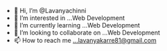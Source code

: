 - 👋 Hi, I’m @Lavanyachinni
- 👀 I’m interested in ...Web Development
- 🌱 I’m currently learning ...Web Development
- 💞️ I’m looking to collaborate on ...Web Development
- 📫 How to reach me ...lavanyakarre81@gmail.com

<!---
Lavanyachinni/Lavanyachinni is a ✨ special ✨ repository because its `README.md` (this file) appears on your GitHub profile.
You can click the Preview link to take a look at your changes.
--->
